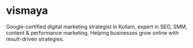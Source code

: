 # vismaya
Google-certified digital marketing strategist in Kollam, expert in SEO, SMM, content &amp; performance marketing. Helping businesses grow online with result-driven strategies.
